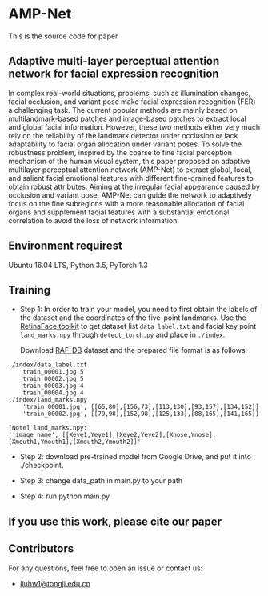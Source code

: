 AMP-Net
===

This is the source code for paper

Adaptive multi-layer perceptual attention network for facial expression recognition
---
In complex real-world situations, problems, such as illumination changes, facial occlusion, and variant pose make facial expression recognition (FER) a challenging task. The current popular methods are mainly based on multilandmark-based patches and image-based patches to extract local and global facial information. However, these two methods either very much rely on the reliability of the landmark detector under occlusion or lack adaptability to facial organ allocation under variant poses. To solve the robustness problem, inspired by the coarse to fine facial perception mechanism of the human visual system, this paper proposed an adaptive multilayer perceptual attention network (AMP-Net) to extract global, local, and salient facial emotional features with different fine-grained features to obtain robust attributes. Aiming at the irregular facial appearance caused by occlusion and variant pose, AMP-Net can guide the network to adaptively focus on the fine subregions with a more reasonable allocation of facial organs and supplement facial features with a substantial emotional correlation to avoid the loss of network information.



## Environment requirest
Ubuntu 16.04 LTS, Python 3.5, PyTorch 1.3


## Training
* Step 1: In order to train your model, you need to first obtain the labels of the dataset and the coordinates of the five-point landmarks. Use the [RetinaFace toolkit](https://github.com/biubug6/Pytorch_Retinaface) to get dataset list `data_label.txt` and facial key point `land_marks.npy` through `detect_torch.py` and place in `./index`.
    
    Download [RAF-DB](http://www.whdeng.cn/raf/model1.html) dataset  and the prepared file format is as follows:
```
./index/data_label.txt
    train_00001.jpg 5
    train_00002.jpg 5
    train_00003.jpg 4
    train_00004.jpg 4
./index/land_marks.npy
    'train_00001.jpg', [[65,80],[156,73],[113,130],[93,157],[134,152]]
    'train_00002.jpg', [[79,98],[152,98],[125,133],[88,165],[141,165]]

[Note] land_marks.npy:  
''image_name', [[Xeye1,Yeye1],[Xeye2,Yeye2],[Xnose,Ynose],[Xmouth1,Ymouth1],[Xmouth2,Ymouth2]]'
```




* Step 2: download pre-trained model from Google Drive, and put it into ./checkpoint.

* Step 3: change data_path in main.py to your path

* Step 4: run python main.py


## If you use this work, please cite our paper



## Contributors

For any questions, feel free to open an issue or contact us:

* liuhw1@tongji.edu.cn
